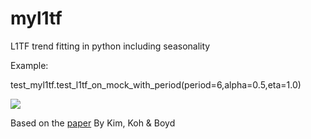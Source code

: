 myl1tf
======

L1TF trend fitting in python including seasonality

Example:

test_myl1tf.test_l1tf_on_mock_with_period(period=6,alpha=0.5,eta=1.0)

![](https://github.com/dave31415/myl1tf/blob/master/example.png)

Based on the [paper](
http://web.stanford.edu/%7Egorin/papers/l1_trend_filter.pdf
) By Kim, Koh & Boyd
